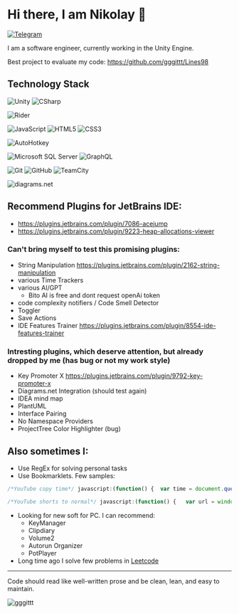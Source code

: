 # Hi there, I am Nikolay 👋
<!--## My Contacts-->
[![Telegram](https://img.shields.io/badge/-Telegram-090909?style=for-the-badge&logo=telegram)](https://t.me/nBozhok/)
<!--![LinkedIn](https://img.shields.io/badge/linkedin-%230077B5.svg?style=for-the-badge&logo=linkedin&logoColor=white)-->
I am a software engineer, currently working in the Unity Engine.

Best project to evaluate my code: https://github.com/gggittt/Lines98

## Technology Stack
![Unity](https://img.shields.io/badge/-Unity-090909?style=for-the-badge&logo=unity)
![CSharp](https://img.shields.io/badge/-CSharp-090909?style=for-the-badge&logo=csharp&logoColor=37E1FF)

![Rider](https://img.shields.io/badge/-Rider-090909?style=for-the-badge&logo=rider&logoColor=FF8F2D)

![JavaScript](https://img.shields.io/badge/javascript-%23323330.svg?style=for-the-badge&logo=javascript&logoColor=%23F7DF1E)
![HTML5](https://img.shields.io/badge/html5-%23E34F26.svg?style=for-the-badge&logo=html5&logoColor=white)
![CSS3](https://img.shields.io/badge/css3-%231572B6.svg?style=for-the-badge&logo=css3&logoColor=white)

![AutoHotkey](https://img.shields.io/static/v1?style=for-the-badge&message=AutoHotkey&color=334455&logo=AutoHotkey&logoColor=FFFFFF&label=)

![Microsoft SQL Server](https://img.shields.io/static/v1?style=for-the-badge&message=Microsoft+SQL+Server&color=CC2927&logo=Microsoft+SQL+Server&logoColor=FFFFFF&label=) <!-- ![PostgreSQL](https://img.shields.io/static/v1?style=for-the-badge&message=PostgreSQL&color=4169E1&logo=PostgreSQL&logoColor=FFFFFF&label=)--> ![GraphQL](https://img.shields.io/static/v1?style=for-the-badge&message=GraphQL&color=E10098&logo=GraphQL&logoColor=FFFFFF&label=)

![Git](https://img.shields.io/static/v1?style=for-the-badge&message=Git&color=F05032&logo=Git&logoColor=FFFFFF&label=)
![GitHub](https://img.shields.io/static/v1?style=for-the-badge&message=GitHub&color=181717&logo=GitHub&logoColor=FFFFFF&label=)
![TeamCity](https://img.shields.io/static/v1?style=for-the-badge&message=TeamCity&color=000000&logo=TeamCity&logoColor=FFFFFF&label=)

![diagrams.net](https://img.shields.io/static/v1?style=for-the-badge&message=diagrams.net&color=F08705&logo=diagrams.net&logoColor=FFFFFF&label=)

<!--https://raw.githubusercontent.com/progfay/shields-with-icon/master/README.md 
no Zenject, Zeplin

![Steam](https://img.shields.io/static/v1?style=for-the-badge&message=Steam&color=000000&logo=Steam&logoColor=FFFFFF&label=)


![Miro](https://img.shields.io/static/v1?style=for-the-badge&message=Miro&color=050038&logo=Miro&logoColor=FFFFFF&label=)
![Figma](https://img.shields.io/static/v1?style=for-the-badge&message=Figma&color=F24E1E&logo=Figma&logoColor=FFFFFF&label=)
![Minds](https://img.shields.io/static/v1?style=for-the-badge&message=Minds&color=222222&logo=Minds&logoColor=FED12F&label=)

![LeetCode](https://img.shields.io/badge/LeetCode-000000?style=for-the-badge&logo=LeetCode&logoColor=#d16c06) https://leetcode.com/Nikolay_Bozhok/
![Git Extensions](https://img.shields.io/static/v1?style=for-the-badge&message=Git+Extensions&color=212121&logo=Git+Extensions&logoColor=FFFFFF&label=)
![Git LFS](https://img.shields.io/static/v1?style=for-the-badge&message=Git+LFS&color=F64935&logo=Git+LFS&logoColor=FFFFFF&label=)
![GitBook](https://img.shields.io/static/v1?style=for-the-badge&message=GitBook&color=3884FF&logo=GitBook&logoColor=FFFFFF&label=)
![Gitea](https://img.shields.io/static/v1?style=for-the-badge&message=Gitea&color=609926&logo=Gitea&logoColor=FFFFFF&label=)
![Gitee](https://img.shields.io/static/v1?style=for-the-badge&message=Gitee&color=C71D23&logo=Gitee&logoColor=FFFFFF&label=)
![GitHub Actions](https://img.shields.io/static/v1?style=for-the-badge&message=GitHub+Actions&color=2088FF&logo=GitHub+Actions&logoColor=FFFFFF&label=)
![GitHub Pages](https://img.shields.io/static/v1?style=for-the-badge&message=GitHub+Pages&color=222222&logo=GitHub+Pages&logoColor=FFFFFF&label=)
-->

## Recommend Plugins for JetBrains IDE:
- https://plugins.jetbrains.com/plugin/7086-acejump
- https://plugins.jetbrains.com/plugin/9223-heap-allocations-viewer

### Can't bring myself to test this promising plugins:
- String Manipulation https://plugins.jetbrains.com/plugin/2162-string-manipulation
- various Time Trackers
- various AI/GPT
  - Bito AI is free and dont request openAi token
- code complexity notifiers / Code Smell Detector
- Toggler
- Save Actions
- IDE Features Trainer https://plugins.jetbrains.com/plugin/8554-ide-features-trainer

### Intresting plugins, which deserve attention, but already dropped by me (has bug or not my work style)
- Key Promoter X https://plugins.jetbrains.com/plugin/9792-key-promoter-x
- Diagrams.net Integration (should test again)
- IDEA mind map
- PlantUML
- Interface Pairing
- No Namespace Providers
- ProjectTree Color Highlighter (bug)

## Also sometimes I: 
- Use RegEx for solving personal tasks
- Use Bookmarklets. Few samples:
```js
/*YouTube copy time*/ javascript:(function() {  var time = document.querySelector('.ytp-time-current').textContent;    var textArea = document.createElement('textarea');  textArea.value = time;  document.body.appendChild(textArea);  textArea.select();  document.execCommand('copy');  document.body.removeChild(textArea);})();
```

```js
/*YouTube shorts to normal*/ javascript:(function() {   var url = window.location.href;   var regex = /https:\/\/www\.youtube\.com\/shorts\/(.+)/;   var match = url.match(regex);   if (match) {     var newUrl = "https://www.youtube.com/watch?v=" + match[1];     window.location.href = newUrl;   } })();
```
- Looking for new soft for PC. I can recommend:
  - KeyManager
  - Clipdiary
  - Volume2
  - Autorun Organizer
  - PotPlayer
- Long time ago I solve few problems in [Leetcode](https://leetcode.com/Nikolay_Bozhok/)

---
Code should read like well-written prose and be clean, lean, and easy to maintain.


<!--     visit count    -->
<p align="left"> <img src="https://komarev.com/ghpvc/?username=gggittt&label=Profile%20views&color=0e75b6&style=flat" alt="gggittt" /> </p>


